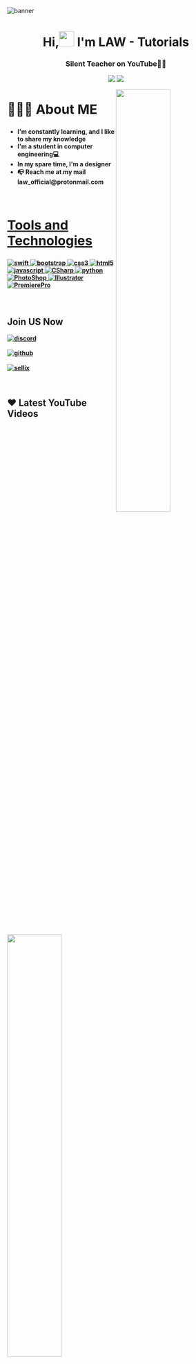 ![banner](https://i.imgur.com/jgNwkmt.jpg)
<h1 align ="center">Hi,<img src ="https://drive.google.com/uc?export=view&id=1kOj3ThGP_Hu_-eg_8EWp9iuLymulknvS"width = 35> I'm LAW - Tutorials</h1>
<h3 align = "center"><strong>Silent Teacher on YouTube👩‍💻 </h3>
  
<p align="center">
    <a href="https://discordapp.com/users/266801108578467846" target"blank_"><img src="https://img.shields.io/badge/Discord-111111?style=for-the-badge&logo=discord&logoColor=white" target="_blank"></a> 
    <a href="https://github.com/int-leet" target"blank_"><img src="https://img.shields.io/badge/GitHub%20-111111.svg?&style=for-the-badge&logo=github&logoColor=white"></a>
</p>

<img src = "https://i.imgur.com/yb4hY6S.png" align ="right" width = 50%>
<div align = left width = 50%>
<h2 style="font-size:30px"><b> 🙋🏻‍♂️ About ME <b></h2>
<ul>
<li>I'm constantly learning, and I like to share my knowledge</li>
<li>I'm a student in computer engineering💻</li>
<li>In my spare time, I'm a designer</li>
<li>📭 Reach me at my mail law_official@protonmail.com</li>
<ul>
</div>
<br>


<h2 style="font-size:30px" align ="left" width = 100%><u>Tools and Technologies</u></h2>
<p align="left"> <a href="https://www.apple.com/swift/" target="_blank"> <img src="https://img.shields.io/badge/Swift-FFFFFF?style=for-the-badge&logo=ios&logoColor=black" alt="swift" /> </a> <a href="https://getbootstrap.com" target="_blank"> <img src="https://img.shields.io/badge/Bootstrap-563D7C?style=for-the-badge&logo=bootstrap&logoColor=white" alt="bootstrap" /> </a> <a href="https://www.w3schools.com/css/" target="_blank"> <img src="https://img.shields.io/badge/CSS3-1572B6?style=for-the-badge&logo=css3&logoColor=white"
 alt="css3"  /> </a> <a href="https://www.w3.org/html/" target="_blank"> <img src="https://img.shields.io/badge/HTML5-E34F26?style=for-the-badge&logo=html5&logoColor=white" alt="html5" /> </a> <a href="https://www.javascript.com/" target="_blank"> <img src="https://img.shields.io/badge/JavaScript-ED8B00?style=for-the-badge&logo=javascript&logoColor=white" alt="javascript" /> </a> <a href="https://docs.microsoft.com/dotnet/csharp/" target="_blank"> <img src="https://img.shields.io/badge/CSharp-8b32a8?&style=for-the-badge&logo=csharp&logoColor=white" alt="CSharp" /> </a>  </a> <a href="https://www.python.org" target="_blank"> <img src="https://img.shields.io/badge/Python 3-FFD43B?style=for-the-badge&logo=python&logoColor=darkgreen" alt="python"  /> </a>
<a href="https://www.adobe.com/" target="_blank"> <img src="https://img.shields.io/badge/Photoshop-001e36?style=for-the-badge&logo=Adobe%20Photoshop&logoColor=white" alt="PhotoShop" /> </a> <a href="https://www.adobe.com/" target="_blank"> <img src="https://img.shields.io/badge/Illustrator-330000?&style=for-the-badge&logo=Adobe%20Illustrator&logoColor=yellow" alt="Illustrator" /> </a>  </a> <a href="https://www.adobe.com/" target="_blank"> <img src="https://img.shields.io/badge/Premiere-00005b?style=for-the-badge&logo=Adobe%20Premiere%20Pro&logoColor=white" alt="PremierePro"  /> </a>
<br>
<br>
<br>
<img src ="https://i.imgur.com/NHw4oi1.png" align = "left" width = 50%>
<div>
<h2  > Join US Now</h2>

[<img align="top" alt="discord" src="https://img.shields.io/badge/Discord-111111?style=for-the-badge&logo=discord&logoColor=white" />](https://discord.gg/cPKc5B6Gnv)
<br>  
[<img align="top" alt="github" src="https://img.shields.io/badge/GitHub-111111?style=for-the-badge&logo=github&logoColor=white" />](https://github.com/LawOff)
<br>  
[<img align="top" alt="sellix" src="https://img.shields.io/badge/Sellix-111111?logo=Stripe&logoColor=white&style=for-the-badge"/>](	
https://lawyt.sellix.io)
<br>  
</div>
<br>

  ## ❤ Latest YouTube Videos

<p align="center">

<!-- YOUTUBE:START --><table><tr><td><a href="https://www.youtube.com/watch?v=yUj94z1VsKc"><img width="140px" src="https://i.ytimg.com/vi/yUj94z1VsKc/mqdefault.jpg"></a></td>
<td><a href="https://www.youtube.com/watch?v=yUj94z1VsKc">Top 10 Custom CSS Scripts for DISCORD &lpar;2022&rpar;</a><br/>Jun 18, 2022</td></tr></table>
<table><tr><td><a href="https://www.youtube.com/watch?v=P8vtW2iDD5U"><img width="140px" src="https://i.ytimg.com/vi/P8vtW2iDD5U/mqdefault.jpg"></a></td>
<td><a href="https://www.youtube.com/watch?v=P8vtW2iDD5U">The BEST Download Manager &lpar;FREE | 2022&rpar;</a><br/>Jun 10, 2022</td></tr></table>
<table><tr><td><a href="https://www.youtube.com/watch?v=lpDSOG9bDyE"><img width="140px" src="https://i.ytimg.com/vi/lpDSOG9bDyE/mqdefault.jpg"></a></td>
<td><a href="https://www.youtube.com/watch?v=lpDSOG9bDyE">How to SEND Colored Texts in Discord</a><br/>Jun 8, 2022</td></tr></table>
<table><tr><td><a href="https://www.youtube.com/watch?v=aIab9U4pd7g"><img width="140px" src="https://i.ytimg.com/vi/aIab9U4pd7g/mqdefault.jpg"></a></td>
<td><a href="https://www.youtube.com/watch?v=aIab9U4pd7g">The BEST Alternative to CANVA</a><br/>Jun 3, 2022</td></tr></table>
<table><tr><td><a href="https://www.youtube.com/watch?v=3YUllOeuEC4"><img width="140px" src="https://i.ytimg.com/vi/3YUllOeuEC4/mqdefault.jpg"></a></td>
<td><a href="https://www.youtube.com/watch?v=3YUllOeuEC4">The BEST File Viewer &lpar;Open any File using it!&rpar; WINDOWS 10/11</a><br/>May 27, 2022</td></tr></table>
<!-- YOUTUBE:END -->

</p>
